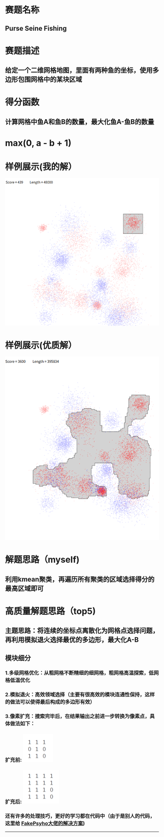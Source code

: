 # 赛题名称
## Purse Seine Fishing
# 赛题描述
## 给定一个二维网格地图，里面有两种鱼的坐标，使用多边形包围网格中的某块区域
# 得分函数
## 计算网格中鱼A和鱼B的数量，最大化鱼A-鱼B的数量
# max(0, a - b + 1)
# 样例展示(我的解）
![样例展示](./0.png)
# 样例展示(优质解）
![样例展示](./1.png)
# 解题思路（myself)
## 利用kmean聚类，再遍历所有聚类的区域选择得分的最高区域即可
# 高质量解题思路（top5)
## 主题思路：将连续的坐标点离散化为网格点选择问题，再利用模拟退火选择最优的多边形，最大化A-B
## 模块细分
### 1.多级网格优化：从粗网格不断精细的细网格，粗网格高温探索，低网格低温优化
### 2.模拟退火：高效领域选择（主要有很高效的模块连通性保持，这样的做法可以使得最后构成的多边形有效）
### 3.像素扩充：搜索完毕后，在结果输出之前进一步转换为像素点，具体做法如下：
### 扩充前: ![](./2.png)
### 扩充后: ![](./3.png)
### 还有许多的处理技巧，更好的学习都在代码中（由于是别人的代码，这里给 [FakePsyho大佬的解决方案](https://github.com/FakePsyho/cpcontests/tree/master/atcoder/ahc039))
---

